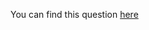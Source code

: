 You can find this question [here](https://www.hackerrank.com/challenges/diagonal-difference/problem)
